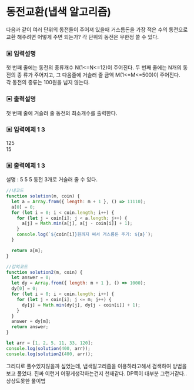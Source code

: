 # 동전교환(냅색 알고리즘)

다음과 같이 여러 단위의 동전들이 주어져 있을때 거스름돈을 가장 적은 수의 동전으로 교환 해주려면 어떻게 주면 되는가? 각 단위의 동전은 무한정 쓸 수 있다.

### ▣ 입력설명

첫 번째 줄에는 동전의 종류개수 N(1<=N<=12)이 주어진다. 두 번째 줄에는 N개의 동전의 종 류가 주어지고, 그 다음줄에 거슬러 줄 금액 M(1<=M<=500)이 주어진다.  
각 동전의 종류는 100원을 넘지 않는다.

### ▣ 출력설명

첫 번째 줄에 거슬러 줄 동전의 최소개수를 출력한다.

### ▣ 입력예제 1 3

125  
15

### ▣ 출력예제 1 3

설명 : 5 5 5 동전 3개로 거슬러 줄 수 있다.

```javascript
//내코드
function solution(m, coin) {
  let a = Array.from({ length: m + 1 }, () => 11110);
  a[0] = 0;
  for (let i = 0; i < coin.length; i++) {
    for (let j = coin[i]; j < a.length; j++) {
      a[j] = Math.min(a[j], a[j - coin[i]] + 1);
    }
    console.log(`${coin[i]}원까지 써서 거스름돈 주기: ${a}`);
  }

  return a[m];
}

//강의코드
function solution2(m, coin) {
  let answer = 0;
  let dy = Array.from({ length: m + 1 }, () => 1000);
  dy[0] = 0;
  for (let i = 0; i < coin.length; i++) {
    for (let j = coin[i]; j <= m; j++) {
      dy[j] = Math.min(dy[j], dy[j - coin[i]] + 1);
    }
  }
  answer = dy[m];
  return answer;
}

let arr = [1, 2, 5, 11, 33, 120];
console.log(solution(400, arr));
console.log(solution2(400, arr));
```

그리디로 풀수있지않을까 싶었는데, 냅색알고리즘을 이용하라고해서 검색하여 방법을보고 풀었다. 진짜 이런거 어떻게생각하는건지 천재같다. DP쪽이 대부분 그런거같다.. 상상도못한 풀이법

